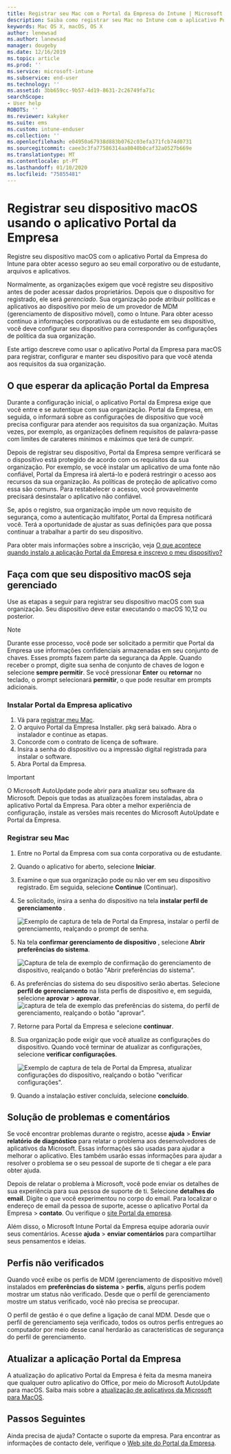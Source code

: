 ```yaml
---
title: Registrar seu Mac com o Portal da Empresa do Intune | Microsoft Docs
description: Saiba como registrar seu Mac no Intune com o aplicativo Portal da Empresa.
keywords: Mac OS X, macOS, OS X
author: lenewsad
ms.author: lanewsad
manager: dougeby
ms.date: 12/16/2019
ms.topic: article
ms.prod: ''
ms.service: microsoft-intune
ms.subservice: end-user
ms.technology: ''
ms.assetid: 3bb659cc-9b57-4d19-8631-2c26749fa71c
searchScope:
- User help
ROBOTS: ''
ms.reviewer: kakyker
ms.suite: ems
ms.custom: intune-enduser
ms.collection: ''
ms.openlocfilehash: e04950a67938d883b0762c03efa371fcb74d0731
ms.sourcegitcommit: caee3c3fa77586314aa8040b0caf32a0527b669e
ms.translationtype: MT
ms.contentlocale: pt-PT
ms.lasthandoff: 01/10/2020
ms.locfileid: "75855481"
---
```

# <a name="enroll-your-macos-device-using-the-company-portal-app"></a>Registrar seu dispositivo macOS usando o aplicativo Portal da Empresa  

Registre seu dispositivo macOS com o aplicativo Portal da Empresa do Intune para obter acesso seguro ao seu email corporativo ou de estudante, arquivos e aplicativos.

Normalmente, as organizações exigem que você registre seu dispositivo antes de poder acessar dados proprietários. Depois que o dispositivo for registrado, ele será *gerenciado*. Sua organização pode atribuir políticas e aplicativos ao dispositivo por meio de um provedor de MDM (gerenciamento de dispositivo móvel), como o Intune. Para obter acesso contínuo a informações corporativas ou de estudante em seu dispositivo, você deve configurar seu dispositivo para corresponder às configurações de política da sua organização.  

Este artigo descreve como usar o aplicativo Portal da Empresa para macOS para registrar, configurar e manter seu dispositivo para que você atenda aos requisitos da sua organização.  


## <a name="what-to-expect-from-the-company-portal-app"></a>O que esperar da aplicação Portal da Empresa

Durante a configuração inicial, o aplicativo Portal da Empresa exige que você entre e se autentique com sua organização. Portal da Empresa, em seguida, o informará sobre as configurações de dispositivo que você precisa configurar para atender aos requisitos da sua organização. Muitas vezes, por exemplo, as organizações definem requisitos de palavra-passe com limites de carateres mínimos e máximos que terá de cumprir.    

Depois de registrar seu dispositivo, Portal da Empresa sempre verificará se o dispositivo está protegido de acordo com os requisitos da sua organização. Por exemplo, se você instalar um aplicativo de uma fonte não confiável, Portal da Empresa irá alertá-lo e poderá restringir o acesso aos recursos da sua organização. As políticas de proteção de aplicativo como essa são comuns. Para restabelecer o acesso, você provavelmente precisará desinstalar o aplicativo não confiável. 

Se, após o registro, sua organização impõe um novo requisito de segurança, como a autenticação multifator, Portal da Empresa notificará você. Terá a oportunidade de ajustar as suas definições para que possa continuar a trabalhar a partir do seu dispositivo.  

Para obter mais informações sobre a inscrição, veja [O que acontece quando instalo a aplicação Portal da Empresa e inscrevo o meu dispositivo?](what-happens-if-you-install-the-Company-Portal-app-and-enroll-your-device-in-intune-macos.md)  

## <a name="get-your-macos-device-managed"></a>Faça com que seu dispositivo macOS seja gerenciado  
Use as etapas a seguir para registrar seu dispositivo macOS com sua organização. Seu dispositivo deve estar executando o macOS 10,12 ou posterior.   

> [!NOTE]
> Durante esse processo, você pode ser solicitado a permitir que Portal da Empresa use informações confidenciais armazenadas em seu conjunto de chaves. Esses prompts fazem parte da segurança da Apple. Quando receber o prompt, digite sua senha de conjunto de chaves de logon e selecione **sempre permitir**. Se você pressionar **Enter** ou **retornar** no teclado, o prompt selecionará **permitir**, o que pode resultar em prompts adicionais.  

### <a name="install-company-portal-app"></a>Instalar Portal da Empresa aplicativo  
1. Vá para [registrar meu Mac](https://go.microsoft.com/fwlink/?linkid=853070).  
2. O arquivo Portal da Empresa Installer. pkg será baixado. Abra o instalador e continue as etapas. 
3. Concorde com o contrato de licença de software. 
4. Insira a senha do dispositivo ou a impressão digital registrada para instalar o software.  
5. Abra Portal da Empresa. 

> [!IMPORTANT]
> O Microsoft AutoUpdate pode abrir para atualizar seu software da Microsoft. Depois que todas as atualizações forem instaladas, abra o aplicativo Portal da Empresa. Para obter a melhor experiência de configuração, instale as versões mais recentes do Microsoft AutoUpdate e Portal da Empresa.  


### <a name="enroll-your-mac"></a>Registrar seu Mac  


1. Entre no Portal da Empresa com sua conta corporativa ou de estudante.  
2. Quando o aplicativo for aberto, selecione **Iniciar**.  
3. Examine o que sua organização pode ou não ver em seu dispositivo registrado. Em seguida, selecione **Continue** (Continuar).
4.  Se solicitado, insira a senha do dispositivo na tela **instalar perfil de gerenciamento** .

    ![Exemplo de captura de tela de Portal da Empresa, instalar o perfil de gerenciamento, realçando o prompt de senha.](./media/install-management-profile-macos-1912.PNG)   
5. Na tela **confirmar gerenciamento de dispositivo** , selecione **Abrir preferências do sistema**.  

    ![Captura de tela de exemplo de confirmação do gerenciamento de dispositivo, realçando o botão "Abrir preferências do sistema".](./media/confirm-device-management-macos-1912.PNG)  
6. As preferências do sistema do seu dispositivo serão abertas. Selecione **perfil de gerenciamento** na lista perfis de dispositivo e, em seguida, selecione **aprovar** > **aprovar**.  
    ![captura de tela de exemplo das preferências do sistema, do perfil de gerenciamento, realçando o botão "aprovar".](./media/management-profile-approve-macos-1912.PNG)   
1. Retorne para Portal da Empresa e selecione **continuar**.    
2. Sua organização pode exigir que você atualize as configurações do dispositivo. Quando você terminar de atualizar as configurações, selecione **verificar configurações**.  

    ![Exemplo de captura de tela de Portal da Empresa, atualizar configurações do dispositivo, realçando o botão "verificar configurações".](./media/update-settings-mac-1911.PNG)  
9. Quando a instalação estiver concluída, selecione **concluído**.  


 ## <a name="troubleshooting-and-feedback"></a>Solução de problemas e comentários   

Se você encontrar problemas durante o registro, acesse **ajuda** > **Enviar relatório de diagnóstico** para relatar o problema aos desenvolvedores de aplicativos da Microsoft. Essas informações são usadas para ajudar a melhorar o aplicativo. Eles também usarão essas informações para ajudar a resolver o problema se o seu pessoal de suporte de ti chegar a ele para obter ajuda.  

Depois de relatar o problema à Microsoft, você pode enviar os detalhes de sua experiência para sua pessoa de suporte de ti. Selecione **detalhes do email**. Digite o que você experimentou no corpo do email. Para localizar o endereço de email da pessoa de suporte, acesse o aplicativo Portal da Empresa > **contato**. Ou verifique o [site Portal da empresa](https://go.microsoft.com/fwlink/?linkid=2010980).  
 

Além disso, o Microsoft Intune Portal da Empresa equipe adoraria ouvir seus comentários. Acesse **ajuda** > **enviar comentários** para compartilhar seus pensamentos e ideias.  

## <a name="unverified-profiles"></a>Perfis não verificados  
Quando você exibe os perfis de MDM (gerenciamento de dispositivo móvel) instalados em **preferências do sistema** > **perfis**, alguns perfis podem mostrar um status não verificado. Desde que o perfil de gerenciamento mostre um status verificado, você não precisa se preocupar.  

O perfil de gestão é o que define a ligação de canal MDM. Desde que o perfil de gerenciamento seja verificado, todos os outros perfis entregues ao computador por meio desse canal herdarão as características de segurança do perfil de gerenciamento.  

## <a name="updating-the-company-portal-app"></a>Atualizar a aplicação Portal da Empresa

A atualização do aplicativo Portal da Empresa é feita da mesma maneira que qualquer outro aplicativo do Office, por meio do Microsoft AutoUpdate para macOS. Saiba mais sobre a [atualização de aplicativos da Microsoft para MacOS](https://support.office.com/article/Check-for-Office-for-Mac-updates-automatically-bfd1e497-c24d-4754-92ab-910a4074d7c1).  

## <a name="next-steps"></a>Passos Seguintes  
Ainda precisa de ajuda? Contacte o suporte da empresa. Para encontrar as informações de contacto dele, verifique o [Web site do Portal da Empresa](https://go.microsoft.com/fwlink/?linkid=2010980).  


